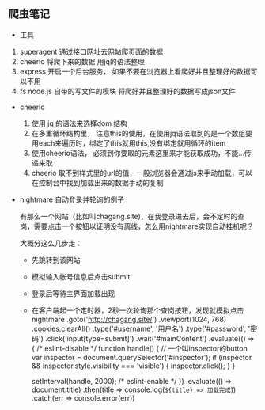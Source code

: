 ## 爬虫笔记
- 工具
1. superagent 通过接口网址去网站爬页面的数据
2. cheerio 将爬下来的数据 用jq的语法整理
3. express 开启一个后台服务， 如果不要在浏览器上看爬好并且整理好的数据可以不用
4. fs node.js 自带的写文件的模块 将爬好并且整理好的数据写成json文件

- cheerio 
   1. 使用 jq 的语法来选择dom 结构
   2. 在多重循环结构里， 注意this的使用，在使用jq语法取到的是一个数组要用each来遍历时，绑定了this就用this,没有绑定就用循环的item
   3. 使用cheerio语法， 必须到你要取的元素这里来才能获取成功，不能...传递来取
   4. cheerio 取不到样式里的url的值，一般浏览器会通过js来手动加载，可以在控制台中找到加载出来的数据手动的复制


- nightmare 自动登录并轮询的例子

   有那么一个网站（比如叫chagang.site)，在我登录进去后，会不定时的查岗，需要点击一个按钮以证明没有离线，怎么用nightmare实现自动挂机呢？

   大概分这么几步走：

   - 先跳转到该网站
   - 模拟输入帐号信息后点击submit
   - 登录后等待主界面加载出现
   - 在客户端起一个定时器，2秒一次轮询那个查岗按钮，发现就模拟点击
   nightmare
   .goto('http://chagang.site/')
   .viewport(1024, 768)
   .cookies.clearAll()
   .type('#username', '用户名')
   .type('#password', '密码')
   .click('input[type=submit]')
   .wait('#mainContent')
   .evaluate(() => {
      /* eslint-disable */
      function handle() {
   // 一个叫inspector的button
         var inspector = document.querySelector('#inspector');
         if (inspector && inspector.style.visibility === 'visible') {
         inspector.click();
         }
      }
   
      setInterval(handle, 2000);
      /* eslint-enable */
   })
   .evaluate(() => document.title)
   .then(title => console.log(`${title} => 加载完成`))
   .catch(err => console.error(err))